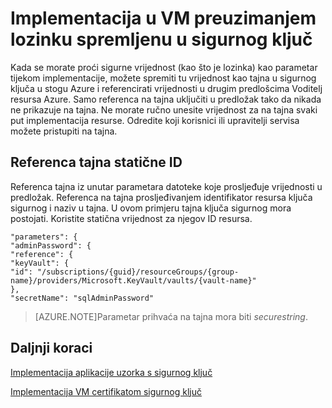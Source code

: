 <properties
    pageTitle="Implementacija VM pomoću lozinke pohranjene u Azure stogu ključ sigurnog | Microsoft Azure"
    description="Saznajte kako implementirati VM pomoću lozinke pohranjene u Azure stogu ključ sigurnog"
    services="azure-stack"
    documentationCenter=""
    authors="rlfmendes"
    manager="natmack"
    editor=""/>

<tags
    ms.service="azure-stack"
    ms.workload="na"
    ms.tgt_pltfrm="na"
    ms.devlang="na"
    ms.topic="get-started-article"
    ms.date="09/26/2016"
    ms.author="ricardom"/>

# <a name="deploy-a-vm-by-retrieving-the-password-stored-in-key-vault"></a>Implementacija u VM preuzimanjem lozinku spremljenu u sigurnog ključ

Kada se morate proći sigurne vrijednost (kao što je lozinka) kao parametar tijekom implementacije, možete spremiti tu vrijednost kao tajna u sigurnog ključa u stogu Azure i referencirati vrijednosti u drugim predlošcima Voditelj resursa Azure. Samo referenca na tajna uključiti u predložak tako da nikada ne prikazuje na tajna. Ne morate ručno unesite vrijednost za na tajna svaki put implementacija resurse. Odredite koji korisnici ili upravitelji servisa možete pristupiti na tajna.

## <a name="reference-a-secret-with-static-id"></a>Referenca tajna statične ID

Referenca tajna iz unutar parametara datoteke koje prosljeđuje vrijednosti u predložak. Referenca na tajna prosljeđivanjem identifikator resursa ključa sigurnog i naziv u tajna. U ovom primjeru tajna ključa sigurnog mora postojati. Koristite statična vrijednost za njegov ID resursa.

    "parameters": {
    "adminPassword": {
    "reference": {
    "keyVault": {
    "id": "/subscriptions/{guid}/resourceGroups/{group-name}/providers/Microsoft.KeyVault/vaults/{vault-name}"
    },
    "secretName": "sqlAdminPassword"


>[AZURE.NOTE]Parametar prihvaća na tajna mora biti *securestring*.

## <a name="next-steps"></a>Daljnji koraci
[Implementacija aplikacije uzorka s sigurnog ključ](azure-stack-kv-sample-app.md)

[Implementacija VM certifikatom sigurnog ključ](azure-stack-kv-push-secret-into-vm.md)

